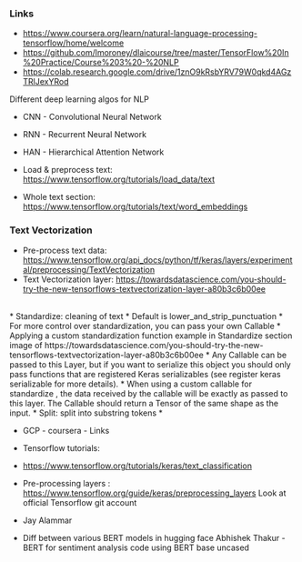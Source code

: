 ### Links
* https://www.coursera.org/learn/natural-language-processing-tensorflow/home/welcome
* https://github.com/lmoroney/dlaicourse/tree/master/TensorFlow%20In%20Practice/Course%203%20-%20NLP
* https://colab.research.google.com/drive/1znO9kRsbYRV79W0qkd4AGzTRlJexYRod

Different deep learning algos for NLP
* CNN - Convolutional Neural Network
* RNN - Recurrent Neural Network
* HAN - Hierarchical Attention Network

* Load & preprocess text: https://www.tensorflow.org/tutorials/load_data/text
* Whole text section: https://www.tensorflow.org/tutorials/text/word_embeddings


### Text Vectorization
* Pre-process text data: https://www.tensorflow.org/api_docs/python/tf/keras/layers/experimental/preprocessing/TextVectorization
* Text Vectorization layer: https://towardsdatascience.com/you-should-try-the-new-tensorflows-textvectorization-layer-a80b3c6b00ee
</br>
* Standardize: cleaning of text
  * Default is lower_and_strip_punctuation 
  * For more control over standardization, you can pass your own Callable
    * Applying a custom standardization function example in Standardize section image of https://towardsdatascience.com/you-should-try-the-new-tensorflows-textvectorization-layer-a80b3c6b00ee
    * Any Callable can be passed to this Layer, but if you want to serialize this object you should only pass functions that are registered Keras serializables (see register keras serializable for more details).
    * When using a custom callable for standardize , the data received by the callable will be exactly as passed to this layer. The Callable should return a Tensor of the same shape as the input.
* Split: split into substring tokens	
* 





* GCP - coursera - Links
* Tensorflow tutorials: 
* https://www.tensorflow.org/tutorials/keras/text_classification
* Pre-processing layers : https://www.tensorflow.org/guide/keras/preprocessing_layers
 Look at official Tensorflow git account

* Jay Alammar
* Diff between various BERT models in hugging face
Abhishek Thakur - BERT for sentiment analysis code using BERT base uncased








